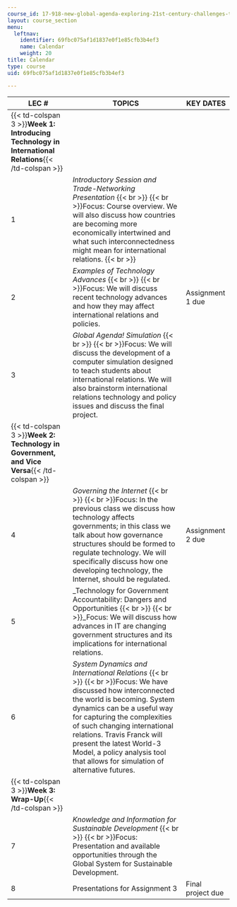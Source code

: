 ```yaml
---
course_id: 17-918-new-global-agenda-exploring-21st-century-challenges-through-innovations-in-information-technologies-january-iap-2006
layout: course_section
menu:
  leftnav:
    identifier: 69fbc075af1d1837e0f1e85cfb3b4ef3
    name: Calendar
    weight: 20
title: Calendar
type: course
uid: 69fbc075af1d1837e0f1e85cfb3b4ef3

---
```


| LEC # | TOPICS | KEY DATES |
| --- | --- | --- |
| {{< td-colspan 3 >}}**Week 1: Introducing Technology in International Relations**{{< /td-colspan >}} |||
| 1 | _Introductory Session and Trade-Networking Presentation_  {{< br >}}  {{< br >}}Focus: Course overview. We will also discuss how countries are becoming more economically intertwined and what such interconnectedness might mean for international relations.  {{< br >}} |  |
| 2 | _Examples of Technology Advances_  {{< br >}}  {{< br >}}Focus: We will discuss recent technology advances and how they may affect international relations and policies. | Assignment 1 due |
| 3 | _Global Agenda! Simulation_  {{< br >}}  {{< br >}}Focus: We will discuss the development of a computer simulation designed to teach students about international relations. We will also brainstorm international relations technology and policy issues and discuss the final project. |  |
| {{< td-colspan 3 >}}**Week 2: Technology in Government, and Vice Versa**{{< /td-colspan >}} |||
| 4 | _Governing the Internet_  {{< br >}}  {{< br >}}Focus: In the previous class we discuss how technology affects governments; in this class we talk about how governance structures should be formed to regulate technology. We will specifically discuss how one developing technology, the Internet, should be regulated. | Assignment 2 due |
| 5 | _Technology for Government Accountability: Dangers and Opportunities  {{< br >}}  {{< br >}}_Focus: We will discuss how advances in IT are changing government structures and its implications for international relations. |  |
| 6 | _System Dynamics and International Relations_  {{< br >}}  {{< br >}}Focus: We have discussed how interconnected the world is becoming. System dynamics can be a useful way for capturing the complexities of such changing international relations. Travis Franck will present the latest World-3 Model, a policy analysis tool that allows for simulation of alternative futures. |  |
| {{< td-colspan 3 >}}**Week 3: Wrap-Up**{{< /td-colspan >}} |||
| 7 | _Knowledge and Information for Sustainable Development_  {{< br >}}  {{< br >}}Focus: Presentation and available opportunities through the Global System for Sustainable Development. |  |
| 8 | Presentations for Assignment 3 | Final project due